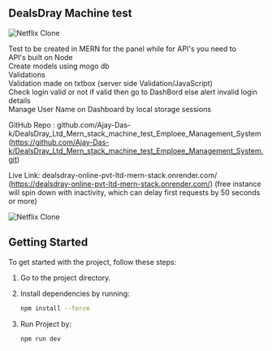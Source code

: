 
## DealsDray Machine test

![Netflix Clone](https://i.pinimg.com/originals/e3/52/6f/e3526f9d3757ec5610f24e25d4be4acc.gif)

Test to be created in MERN for the panel while for API's you need to 		
	API's built on Node		
	Create models using mogo db				
	Validations		
	Validation made  on txtbox (server side Validation/JavaScript)		
	Check login valid or not if valid then go to DashBord else alert invalid login details	
	Manage User Name on Dashboard by local storage  sessions

GitHub Repo : github.com/Ajay-Das-k/DealsDray_Ltd_Mern_stack_machine_test_Emploee_Management_System 
(https://github.com/Ajay-Das-k/DealsDray_Ltd_Mern_stack_machine_test_Emploee_Management_System.git)

Live Link: dealsdray-online-pvt-ltd-mern-stack.onrender.com/
(https://dealsdray-online-pvt-ltd-mern-stack.onrender.com/)
(free instance will spin down with inactivity, which can delay first requests by 50 seconds or more)

![Netflix Clone](https://media1.giphy.com/media/iFmw13LV1hHhViPPWz/giphy.gif?cid=6c09b952gutjil7v831mjhnze4sjnwrzhej88oe1bsumbiqs&ep=v1_internal_gif_by_id&rid=giphy.gif&ct=s)

## Getting Started

To get started with the project, follow these steps:

1. Go to the project directory.
2. Install dependencies by running:
   
   ```bash
   npm install --force
3. Run Project by:
   
   ```bash
   npm run dev

  